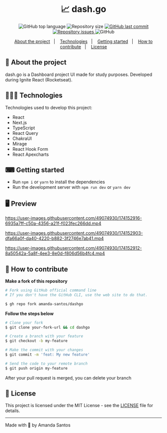 <h1 align="center">
  📈 dash.go
</h1>

<p align="center">
  <img alt="GitHub top language" src="https://img.shields.io/github/languages/top/amanda-santos/dashgo">

  <img alt="Repository size" src="https://img.shields.io/github/repo-size/amanda-santos/dashgo">

  <a href="https://github.com/amanda-santos/dashgo/commits/master">
    <img alt="GitHub last commit" src="https://img.shields.io/github/last-commit/amanda-santos/dashgo">
  </a>

  <a href="https://github.com/amanda-santos/dashgo/issues">
    <img alt="Repository issues" src="https://img.shields.io/github/issues/amanda-santos/dashgo">
  </a>

  <img alt="GitHub" src="https://img.shields.io/github/license/amanda-santos/dashgo">
</p>

<p align="center">
  <a href="#-about-the-project">About the project</a>&nbsp;&nbsp;&nbsp;|&nbsp;&nbsp;&nbsp;
  <a href="#-technologies">Technologies</a>&nbsp;&nbsp;&nbsp;|&nbsp;&nbsp;&nbsp;
  <a href="#-getting-started">Getting started</a>&nbsp;&nbsp;&nbsp;|&nbsp;&nbsp;&nbsp;
  <a href="#-how-to-contribute">How to contribute</a>&nbsp;&nbsp;&nbsp;|&nbsp;&nbsp;&nbsp;
  <a href="#-license">License</a>
</p>

## 📝 About the project

<p>dash.go is a Dashboard project UI made for study purposes. Developed during Ignite React (Rocketseat).</p>

## 👩🏻‍💻 Technologies

Technologies used to develop this project:

- React
- Next.js
- TypeScript
- React Query
- ChakraUI
- Mirage
- React Hook Form
- React Apexcharts

## ⌨ Getting started

- Run `npm i` or `yarn` to install the dependencies
- Run the development server with `npm run dev` or `yarn dev`

## 🖥 Preview

https://user-images.githubusercontent.com/49074930/174152916-6935a7ff-c50a-4356-a21f-f023fec266dd.mp4

https://user-images.githubusercontent.com/49074930/174152903-dfa66a0f-da40-4220-b882-3f2746e7ab41.mp4

https://user-images.githubusercontent.com/49074930/174152912-8a50542a-5a8f-4ee3-8e0d-f806d56b4fc4.mp4


## 🤔 How to contribute

**Make a fork of this repository**

```bash
# Fork using GitHub official command line
# If you don't have the GitHub CLI, use the web site to do that.

$ gh repo fork amanda-santos/dashgo
```

**Follow the steps below**

```bash
# Clone your fork
$ git clone your-fork-url && cd dashgo

# Create a branch with your feature
$ git checkout -b my-feature

# Make the commit with your changes
$ git commit -m 'feat: My new feature'

# Send the code to your remote branch
$ git push origin my-feature
```

After your pull request is merged, you can delete your branch

## 📝 License

This project is licensed under the MIT License - see the [LICENSE](LICENSE) file for details.

---

Made with 💜 by Amanda Santos <br />
